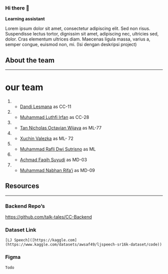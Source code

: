 ### Hi there 👋

**Learning assistant**

Lorem ipsum dolor sit amet, consectetur adipiscing elit. Sed non risus. Suspendisse lectus tortor, dignissim sit amet, adipiscing nec, ultricies sed, dolor. Cras elementum ultrices diam. Maecenas ligula massa, varius a, semper congue, euismod non, mi. (Isi dengan deskripsi project)

## About the team

---

# our team

1. - <a href="https://www.linkedin.com/in/dandi-lesmana-b52b3122b">Dandi Lesmana</a> as CC-11
2. - <a href="https://www.linkedin.com/in/muhammad-luthfi-irfan">Muhammad Luthfi Irfan</a> as CC-28
3. - <a href="https://www.linkedin.com/in/tan-nicholas-octavian-wijaya/">Tan Nicholas Octavian Wijaya</a> as ML-77
4. - <a href="https://www.linkedin.com/in/xuchinn">Xuchin Valezka</a> as ML- 72
5. - <a href="https://www.linkedin.com/in/mraflidwis/">Muhammad Rafli Dwi Sutrisno</a> as ML
6. - <a href="https://www.linkedin.com/in/achmad-faqih-suyudi-a540b026a/">Achmad Faqih Suyudi</a> as MD-03
7. - <a href="https://www.linkedin.com/in/muhammad-nabhan-rifa-i/ ">Muhammad Nabhan Rifa’i</a> as MD-09


## Resources

---

 ### Backend Repo’s
   https://github.com/talk-tales/CC-Backend
    
### Dataset Link
    
    [LJ Speech]([https://kaggle.com](https://www.kaggle.com/datasets/awsaf49/ljspeech-sr16k-dataset/code))
    
### Figma
    
    Todo
<!--
**GrupCapstoneName/GrupCapstoneName** is a ✨ _special_ ✨ repository because its `README.md` (this file) appears on your GitHub profile.

Here are some ideas to get you started:

- 🔭 I’m currently working on ...
- 🌱 I’m currently learning ...
- 👯 I’m looking to collaborate on ...
- 🤔 I’m looking for help with ...
- 💬 Ask me about ...
- 📫 How to reach me: ...
- 😄 Pronouns: ...
- ⚡ Fun fact: ...
-->
